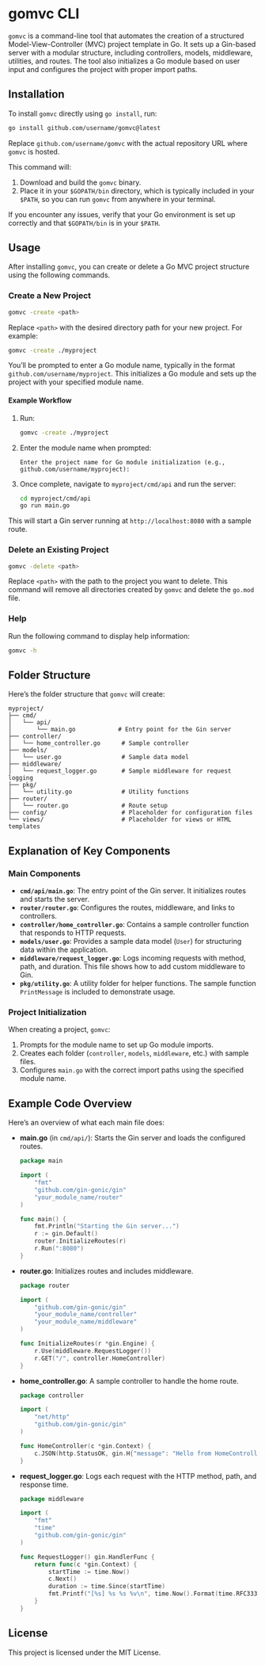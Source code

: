 # gomvc CLI

`gomvc` is a command-line tool that automates the creation of a structured Model-View-Controller (MVC) project template in Go. It sets up a Gin-based server with a modular structure, including controllers, models, middleware, utilities, and routes. The tool also initializes a Go module based on user input and configures the project with proper import paths.

## Installation

To install `gomvc` directly using `go install`, run:

```bash
go install github.com/username/gomvc@latest
```

Replace `github.com/username/gomvc` with the actual repository URL where `gomvc` is hosted.

This command will:
1. Download and build the `gomvc` binary.
2. Place it in your `$GOPATH/bin` directory, which is typically included in your `$PATH`, so you can run `gomvc` from anywhere in your terminal.

If you encounter any issues, verify that your Go environment is set up correctly and that `$GOPATH/bin` is in your `$PATH`.

## Usage

After installing `gomvc`, you can create or delete a Go MVC project structure using the following commands.

### Create a New Project

```bash
gomvc -create <path>
```

Replace `<path>` with the desired directory path for your new project. For example:

```bash
gomvc -create ./myproject
```

You’ll be prompted to enter a Go module name, typically in the format `github.com/username/myproject`. This initializes a Go module and sets up the project with your specified module name.

#### Example Workflow

1. Run:
   ```bash
   gomvc -create ./myproject
   ```

2. Enter the module name when prompted:
   ```
   Enter the project name for Go module initialization (e.g., github.com/username/myproject):
   ```

3. Once complete, navigate to `myproject/cmd/api` and run the server:
   ```bash
   cd myproject/cmd/api
   go run main.go
   ```

This will start a Gin server running at `http://localhost:8080` with a sample route.

### Delete an Existing Project

```bash
gomvc -delete <path>
```

Replace `<path>` with the path to the project you want to delete. This command will remove all directories created by `gomvc` and delete the `go.mod` file.

### Help

Run the following command to display help information:

```bash
gomvc -h
```

## Folder Structure

Here’s the folder structure that `gomvc` will create:

```
myproject/
├── cmd/
│   └── api/
│       └── main.go            # Entry point for the Gin server
├── controller/
│   └── home_controller.go      # Sample controller
├── models/
│   └── user.go                 # Sample data model
├── middleware/
│   └── request_logger.go       # Sample middleware for request logging
├── pkg/
│   └── utility.go              # Utility functions
├── router/
│   └── router.go               # Route setup
├── config/                     # Placeholder for configuration files
└── views/                      # Placeholder for views or HTML templates
```

## Explanation of Key Components

### Main Components

- **`cmd/api/main.go`**: The entry point of the Gin server. It initializes routes and starts the server.
- **`router/router.go`**: Configures the routes, middleware, and links to controllers.
- **`controller/home_controller.go`**: Contains a sample controller function that responds to HTTP requests.
- **`models/user.go`**: Provides a sample data model (`User`) for structuring data within the application.
- **`middleware/request_logger.go`**: Logs incoming requests with method, path, and duration. This file shows how to add custom middleware to Gin.
- **`pkg/utility.go`**: A utility folder for helper functions. The sample function `PrintMessage` is included to demonstrate usage.

### Project Initialization

When creating a project, `gomvc`:
1. Prompts for the module name to set up Go module imports.
2. Creates each folder (`controller`, `models`, `middleware`, etc.) with sample files.
3. Configures `main.go` with the correct import paths using the specified module name.

## Example Code Overview

Here’s an overview of what each main file does:

- **main.go** (in `cmd/api/`): Starts the Gin server and loads the configured routes.
    ```go
    package main

    import (
        "fmt"
        "github.com/gin-gonic/gin"
        "your_module_name/router"
    )

    func main() {
        fmt.Println("Starting the Gin server...")
        r := gin.Default()
        router.InitializeRoutes(r)
        r.Run(":8080")
    }
    ```

- **router.go**: Initializes routes and includes middleware.
    ```go
    package router

    import (
        "github.com/gin-gonic/gin"
        "your_module_name/controller"
        "your_module_name/middleware"
    )

    func InitializeRoutes(r *gin.Engine) {
        r.Use(middleware.RequestLogger())
        r.GET("/", controller.HomeController)
    }
    ```

- **home_controller.go**: A sample controller to handle the home route.
    ```go
    package controller

    import (
        "net/http"
        "github.com/gin-gonic/gin"
    )

    func HomeController(c *gin.Context) {
        c.JSON(http.StatusOK, gin.H{"message": "Hello from HomeController!"})
    }
    ```

- **request_logger.go**: Logs each request with the HTTP method, path, and response time.
    ```go
    package middleware

    import (
        "fmt"
        "time"
        "github.com/gin-gonic/gin"
    )

    func RequestLogger() gin.HandlerFunc {
        return func(c *gin.Context) {
            startTime := time.Now()
            c.Next()
            duration := time.Since(startTime)
            fmt.Printf("[%s] %s %s %v\n", time.Now().Format(time.RFC3339), c.Request.Method, c.Request.URL.Path, duration)
        }
    }
    ```

## License

This project is licensed under the MIT License.
